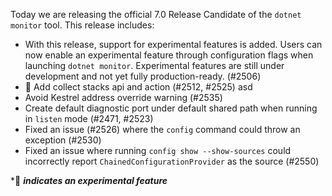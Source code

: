 Today we are releasing the official 7.0 Release Candidate of the `dotnet monitor` tool. This release includes:

- With this release, support for experimental features is added. Users can now enable an experimental feature through configuration flags when launching `dotnet monitor`. Experimental features are still under development and not yet fully production-ready. (#2506)
- 🔬 Add collect stacks api and action (#2512, #2525) asd
- Avoid Kestrel address override warning (#2535)
- Create default diagnostic port under default shared path when running in `listen` mode (#2471, #2523)
- Fixed an issue (#2526) where the `config` command could throw an exception (#2530)
- Fixed an issue where running `config show --show-sources` could incorrectly report `ChainedConfigurationProvider` as the source (#2550)

\*🔬 **_indicates an experimental feature_**